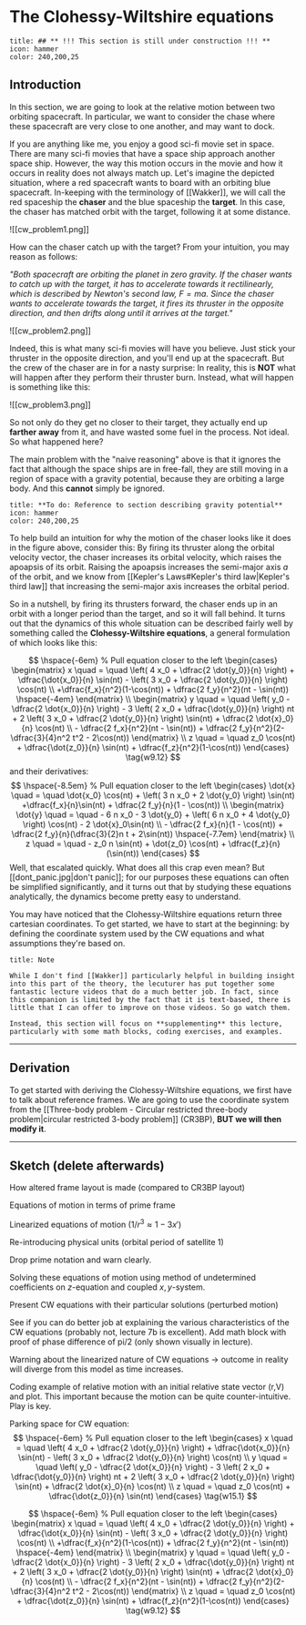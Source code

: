 # The Clohessy-Wiltshire equations
```ad-note
title: ## ** !!! This section is still under construction !!! **
icon: hammer
color: 240,200,25
```

<!-- Wakker section 9.1-9.2 -->
## Introduction
In this section, we are going to look at the relative motion between two orbiting spacecraft. In particular, we want to consider the chase where these spacecraft are very close to one another, and may want to dock.

If you are anything like me, you enjoy a good sci-fi movie set in space. There are many sci-fi movies that have a space ship approach another space ship. However, the way this motion occurs in the movie and how it occurs in reality does not always match up. Let's imagine the depicted situation, where a red spacecraft wants to board with an orbiting blue spacecraft. In-keeping with the terminology of [[Wakker]], we will call the red spaceship the **chaser** and the blue spaceship the **target**. In this case, the chaser has matched orbit with the target, following it at some distance.

![[cw_problem1.png]]

How can the chaser catch up with the target? From your intuition, you may reason as follows:

_"Both spacecraft are orbiting the planet in zero gravity. If the chaser wants to catch up with the target, it has to accelerate towards it rectilinearly, which is described by Newton's second law, $F=ma$. Since the chaser wants to accelerate towards the target, it fires its thruster in the opposite direction, and then drifts along until it arrives at the target."_

![[cw_problem2.png]]

Indeed, this is what many sci-fi movies will have you believe. Just stick your thruster in the opposite direction, and you'll end up at the spacecraft. But the crew of the chaser are in for a nasty surprise: In reality, this is **NOT** what will happen after they perform their thruster burn. Instead, what will happen is something like this:

![[cw_problem3.png]]

So not only do they get no closer to their target, they actually end up **farther away** from it, and have wasted some fuel in the process. Not ideal. So what happened here?

The main problem with the "naive reasoning" above is that it ignores the fact that although the space ships are in free-fall, they are still moving in a region of space with a gravity potential, because they are orbiting a large body. And this **cannot** simply be ignored.
```ad-note
title: **To do: Reference to section describing gravity potential**
icon: hammer
color: 240,200,25
```
To help build an intuition for why the motion of the chaser looks like it does in the figure above, consider this: By firing its thruster along the orbital velocity vector, the chaser increases its orbital velocity, which raises the apoapsis of its orbit. Raising the apoapsis increases the semi-major axis $a$ of the orbit, and we know from [[Kepler's Laws#Kepler's third law|Kepler's third law]] that increasing the semi-major axis increases the orbital period. 

So in a nutshell, by firing its thrusters forward, the chaser ends up in an orbit with a longer period than the target, and so it will fall behind. It turns out that the dynamics of this whole situation can be described fairly well by something called the **Clohessy-Wiltshire equations**, a general formulation of which looks like this:

$$
\hspace{-6em} % Pull equation closer to the left
\begin{cases}
\begin{matrix}
	x \quad = \quad \left( 4 x_0 + \dfrac{2 \dot{y_0}}{n} \right) + 
	\dfrac{\dot{x_0}}{n} \sin(nt) - 
	\left( 3 x_0 + \dfrac{2 \dot{y_0}}{n} \right) \cos(nt) 
	\\
	+\dfrac{f_x}{n^2}(1-\cos(nt)) + 
	\dfrac{2 f_y}{n^2}(nt - \sin(nt))
	\hspace{-4em}
\end{matrix}
\\
\begin{matrix}
	y \quad = \quad \left( y_0 - \dfrac{2 \dot{x_0}}{n} \right) - 
	3 \left( 2 x_0 + \dfrac{\dot{y_0}}{n} \right) nt +
	2 \left( 3 x_0 + \dfrac{2 \dot{y_0}}{n} \right) \sin(nt) +
	\dfrac{2 \dot{x}_0}{n} \cos(nt)
	\\
	- \dfrac{2 f_x}{n^2}(nt - \sin(nt)) +
       \dfrac{2 f_y}{n^2}(2-\dfrac{3}{4}n^2 t^2 - 2\cos(nt))
\end{matrix}
\\
	z \quad = \quad z_0 \cos(nt) +
	\dfrac{\dot{z_0}}{n} \sin(nt) +
	\dfrac{f_z}{n^2}(1-\cos(nt))
\end{cases}
\tag{w9.12}
$$
and their derivatives:
$$
\hspace{-8.5em} % Pull equation closer to the left
\begin{cases}
	\dot{x} \quad = \quad
	\dot{x_0} \cos(nt) + 
	\left( 3 n x_0 + 2 \dot{y_0} \right) \sin(nt) 
	+\dfrac{f_x}{n}\sin(nt) + 
	\dfrac{2 f_y}{n}(1 - \cos(nt))
\\
\begin{matrix}
	\dot{y} \quad = \quad - 
	6 n x_0 - 3 \dot{y_0} +
	\left( 6 n x_0 + 4 \dot{y_0} \right) \cos(nt) -
	2 \dot{x}_0\sin(nt)
	\\
	- \dfrac{2 f_x}{n}(1 - \cos(nt)) +
       \dfrac{2 f_y}{n}(\dfrac{3}{2}n t + 2\sin(nt))
	\hspace{-7.7em}
\end{matrix}
\\
	z \quad = \quad - z_0 n \sin(nt) +
	\dot{z_0} \cos(nt) +
	\dfrac{f_z}{n}(\sin(nt))
\end{cases}
$$
Well, that escalated quickly. What does all this crap even mean? But [[dont_panic.jpg|don't panic]]; for our purposes these equations can often be simplified significantly, and it turns out that by studying these equations analytically, the dynamics become pretty easy to understand.

You may have noticed that the Clohessy-Wiltshire equations return three cartesian coordinates. To get started, we have to start at the beginning: by defining the coordinate system used by the CW equations and what assumptions they're based on.

```ad-note
title: Note

While I don't find [[Wakker]] particularly helpful in building insight into this part of the theory, the lecuturer has put together some fantastic lecture videos that do a much better job. In fact, since this companion is limited by the fact that it is text-based, there is little that I can offer to improve on those videos. So go watch them.

Instead, this section will focus on **supplementing** this lecture, particularly with some math blocks, coding exercises, and examples.
```
___
## Derivation

To get started with deriving the Clohessy-Wiltshire equations, we first have to talk about reference frames. We are going to use the coordinate system from the [[Three-body problem - Circular restricted three-body problem|circular restricted 3-body problem]] (CR3BP), **BUT we will then modify it**.





___
## Sketch (delete afterwards)
How altered frame layout is made (compared to CR3BP layout)

Equations of motion in terms of prime frame

Linearized equations of motion ($1/r^3 \approx 1-3x'$)

Re-introducing physical units (orbital period of satellite 1)

Drop prime notation and warn clearly.

Solving these equations of motion using method of undetermined coefficients on $z$-equation and coupled $x,y$-system.

Present CW equations with their particular solutions (perturbed motion)

See if you can do better job at explaining the various characteristics of the CW equations (probably not, lecture 7b is excellent). Add math block with proof of phase difference of pi/2 (only shown visually in lecture).

Warning about the linearized nature of CW equations -> outcome in reality will diverge from this model as time increases.

Coding example of relative motion with an initial relative state vector (r,V) and plot. This important because the motion can be quite counter-intuitive. Play is key.

Parking space for CW equation:
$$
\hspace{-6em} % Pull equation closer to the left
\begin{cases}
x \quad = \quad \left( 4 x_0 + \dfrac{2 \dot{y_0}}{n} \right) + 
\dfrac{\dot{x_0}}{n} \sin(nt) - 
\left( 3 x_0 + \dfrac{2 \dot{y_0}}{n} \right) \cos(nt)
\\
y \quad = \quad \left( y_0 - \dfrac{2 \dot{x_0}}{n} \right) - 
3 \left( 2 x_0 + \dfrac{\dot{y_0}}{n} \right) nt +
2 \left( 3 x_0 + \dfrac{2 \dot{y_0}}{n} \right) \sin(nt) +
\dfrac{2 \dot{x}_0}{n} \cos(nt)
\\
z \quad = \quad z_0 \cos(nt) +
\dfrac{\dot{z_0}}{n} \sin(nt)
\end{cases}
\tag{w15.1}
$$

$$
\hspace{-6em} % Pull equation closer to the left
\begin{cases}
\begin{matrix}
	x \quad = \quad \left( 4 x_0 + \dfrac{2 \dot{y_0}}{n} \right) + 
	\dfrac{\dot{x_0}}{n} \sin(nt) - 
	\left( 3 x_0 + \dfrac{2 \dot{y_0}}{n} \right) \cos(nt) 
	\\
	+\dfrac{f_x}{n^2}(1-\cos(nt)) + 
	\dfrac{2 f_y}{n^2}(nt - \sin(nt))
	\hspace{-4em}
\end{matrix}
\\
\begin{matrix}
	y \quad = \quad \left( y_0 - \dfrac{2 \dot{x_0}}{n} \right) - 
	3 \left( 2 x_0 + \dfrac{\dot{y_0}}{n} \right) nt +
	2 \left( 3 x_0 + \dfrac{2 \dot{y_0}}{n} \right) \sin(nt) +
	\dfrac{2 \dot{x}_0}{n} \cos(nt)
	\\
	- \dfrac{2 f_x}{n^2}(nt - \sin(nt)) +
       \dfrac{2 f_y}{n^2}(2-\dfrac{3}{4}n^2 t^2 - 2\cos(nt))
\end{matrix}
\\
	z \quad = \quad z_0 \cos(nt) +
	\dfrac{\dot{z_0}}{n} \sin(nt) +
	\dfrac{f_z}{n^2}(1-\cos(nt))
\end{cases}
\tag{w9.12}
$$